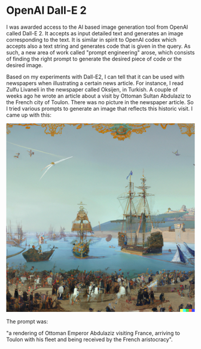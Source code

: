 # OpenAI Dall-E 2

I was awarded access to the AI based image generation tool from OpenAI called Dall-E 2. 
It accepts as input detailed text and generates an image corresponding to the text. 
It is similar in spirit to OpenAI codex which accepts also a text string and generates code that is given in the query. 
As such, a new area of work called "prompt engineering" arose, which consists of finding the right prompt to generate the desired piece of code or the desired image.

Based on my experiments with Dall-E2, I can tell that it can be used with newspapers when illustrating a certain news article. 
For instance, I read Zulfu Livaneli in the newspaper called Oksijen, in Turkish. 
A couple of weeks ago he wrote an article about a visit by Ottoman Sultan Abdulaziz to the French city of Toulon. 
There was no picture in the newspaper article. So I tried various prompts to generate an image that reflects this historic visit. 
I came up with this:

![Dall-e 2 illustration](../images/figure1.png)

The prompt was:

"a rendering of Ottoman Emperor Abdulaziz visiting France, arriving to Toulon with his fleet and being received by the French aristocracy".
